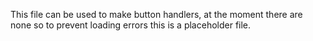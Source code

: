 This file can be used to make button handlers, at the moment there are none so to prevent loading errors this is a placeholder file.